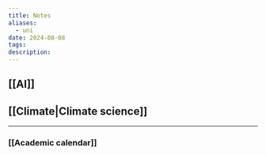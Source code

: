 ```yaml
---
title: Notes
aliases: 
  - uni
date: 2024-08-08
tags: 
description: 
---
```

## [[AI]]

## [[Climate|Climate science]]

---
### [[Academic calendar]]
